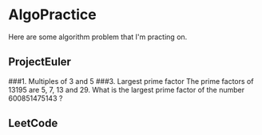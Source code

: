 # AlgoPractice

Here are some algorithm problem that I'm practing on.

## ProjectEuler
###1. Multiples of 3 and 5
###3. Largest prime factor
The prime factors of 13195 are 5, 7, 13 and 29.
What is the largest prime factor of the number 600851475143 ?


## LeetCode
